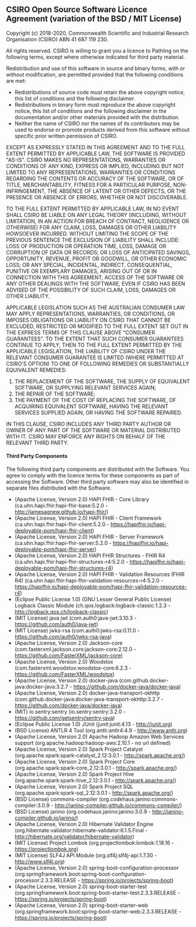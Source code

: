 ## CSIRO Open Source Software Licence Agreement (variation of the BSD / MIT License)

Copyright (c) 2018-2020, Commonwealth Scientific and Industrial Research
Organisation (CSIRO) ABN 41 687 119 230.

All rights reserved. CSIRO is willing to grant you a licence to Pathling on the
following terms, except where otherwise indicated for third party material.

Redistribution and use of this software in source and binary forms, with or
without modification, are permitted provided that the following conditions are
met:

* Redistributions of source code must retain the above copyright notice, this
list of conditions and the following disclaimer.
* Redistributions in binary form must reproduce the above copyright notice, this
list of conditions and the following disclaimer in the documentation and/or
other materials provided with the distribution.
* Neither the name of CSIRO nor the names of its contributors may be used to
endorse or promote products derived from this software without specific prior
written permission of CSIRO.

EXCEPT AS EXPRESSLY STATED IN THIS AGREEMENT AND TO THE FULL EXTENT PERMITTED BY
APPLICABLE LAW, THE SOFTWARE IS PROVIDED "AS-IS". CSIRO MAKES NO
REPRESENTATIONS, WARRANTIES OR CONDITIONS OF ANY KIND, EXPRESS OR IMPLIED,
INCLUDING BUT NOT LIMITED TO ANY REPRESENTATIONS, WARRANTIES OR CONDITIONS
REGARDING THE CONTENTS OR ACCURACY OF THE SOFTWARE, OR OF TITLE,
MERCHANTABILITY, FITNESS FOR A PARTICULAR PURPOSE, NON-INFRINGEMENT, THE ABSENCE
OF LATENT OR OTHER DEFECTS, OR THE PRESENCE OR ABSENCE OF ERRORS, WHETHER OR NOT
DISCOVERABLE.

TO THE FULL EXTENT PERMITTED BY APPLICABLE LAW, IN NO EVENT SHALL CSIRO BE
LIABLE ON ANY LEGAL THEORY (INCLUDING, WITHOUT LIMITATION, IN AN ACTION FOR
BREACH OF CONTRACT, NEGLIGENCE OR OTHERWISE) FOR ANY CLAIM, LOSS, DAMAGES OR
OTHER LIABILITY HOWSOEVER INCURRED.  WITHOUT LIMITING THE SCOPE OF THE PREVIOUS
SENTENCE THE EXCLUSION OF LIABILITY SHALL INCLUDE: LOSS OF PRODUCTION OR
OPERATION TIME, LOSS, DAMAGE OR CORRUPTION OF DATA OR RECORDS; OR LOSS OF
ANTICIPATED SAVINGS, OPPORTUNITY, REVENUE, PROFIT OR GOODWILL, OR OTHER ECONOMIC
LOSS; OR ANY SPECIAL, INCIDENTAL, INDIRECT, CONSEQUENTIAL, PUNITIVE OR EXEMPLARY
DAMAGES, ARISING OUT OF OR IN CONNECTION WITH THIS AGREEMENT, ACCESS OF THE
SOFTWARE OR ANY OTHER DEALINGS WITH THE SOFTWARE, EVEN IF CSIRO HAS BEEN ADVISED
OF THE POSSIBILITY OF SUCH CLAIM, LOSS, DAMAGES OR OTHER LIABILITY.

APPLICABLE LEGISLATION SUCH AS THE AUSTRALIAN CONSUMER LAW MAY APPLY
REPRESENTATIONS, WARRANTIES, OR CONDITIONS, OR IMPOSES OBLIGATIONS OR LIABILITY
ON CSIRO THAT CANNOT BE EXCLUDED, RESTRICTED OR MODIFIED TO THE FULL EXTENT SET
OUT IN THE EXPRESS TERMS OF THIS CLAUSE ABOVE "CONSUMER GUARANTEES".  TO THE
EXTENT THAT SUCH CONSUMER GUARANTEES CONTINUE TO APPLY, THEN TO THE FULL EXTENT
PERMITTED BY THE APPLICABLE LEGISLATION, THE LIABILITY OF CSIRO UNDER THE
RELEVANT CONSUMER GUARANTEE IS LIMITED (WHERE PERMITTED AT CSIRO'S OPTION) TO
ONE OF FOLLOWING REMEDIES OR SUBSTANTIALLY EQUIVALENT REMEDIES:

1. THE REPLACEMENT OF THE SOFTWARE, THE SUPPLY OF EQUIVALENT SOFTWARE, OR
   SUPPLYING RELEVANT SERVICES AGAIN;
2. THE REPAIR OF THE SOFTWARE;
3. THE PAYMENT OF THE COST OF REPLACING THE SOFTWARE, OF ACQUIRING EQUIVALENT
   SOFTWARE, HAVING THE RELEVANT SERVICES SUPPLIED AGAIN, OR HAVING THE SOFTWARE
   REPAIRED.

IN THIS CLAUSE, CSIRO INCLUDES ANY THIRD PARTY AUTHOR OR OWNER OF ANY PART OF
THE SOFTWARE OR MATERIAL DISTRIBUTED WITH IT.  CSIRO MAY ENFORCE ANY RIGHTS ON
BEHALF OF THE RELEVANT THIRD PARTY.


#### Third Party Components

The following third party components are distributed with the Software. You
agree to comply with the licence terms for these components as part of
accessing the Software. Other third party software may also be identified in
separate files distributed with the Software.

* (Apache License, Version 2.0) HAPI FHIR - Core Library (ca.uhn.hapi.fhir:hapi-fhir-base:5.2.0 - http://jamesagnew.github.io/hapi-fhir/)
* (Apache License, Version 2.0) HAPI FHIR - Client Framework (ca.uhn.hapi.fhir:hapi-fhir-client:5.2.0 - https://hapifhir.io/hapi-deployable-pom/hapi-fhir-client)
* (Apache License, Version 2.0) HAPI FHIR - Server Framework (ca.uhn.hapi.fhir:hapi-fhir-server:5.2.0 - https://hapifhir.io/hapi-deployable-pom/hapi-fhir-server)
* (Apache License, Version 2.0) HAPI FHIR Structures - FHIR R4 (ca.uhn.hapi.fhir:hapi-fhir-structures-r4:5.2.0 - https://hapifhir.io/hapi-deployable-pom/hapi-fhir-structures-r4)
* (Apache License, Version 2.0) HAPI FHIR - Validation Resources (FHIR R4) (ca.uhn.hapi.fhir:hapi-fhir-validation-resources-r4:5.2.0 - https://hapifhir.io/hapi-deployable-pom/hapi-fhir-validation-resources-r4)
* (Eclipse Public License 1.0) (GNU Lesser General Public License) Logback Classic Module (ch.qos.logback:logback-classic:1.2.3 - http://logback.qos.ch/logback-classic)
* (MIT License) java jwt (com.auth0:java-jwt:3.10.3 - https://github.com/auth0/java-jwt)
* (MIT License) jwks-rsa (com.auth0:jwks-rsa:0.11.0 - https://github.com/auth0/jwks-rsa-java)
* (Apache License, Version 2.0) Jackson-core (com.fasterxml.jackson.core:jackson-core:2.12.0 - https://github.com/FasterXML/jackson-core)
* (Apache License, Version 2.0) Woodstox (com.fasterxml.woodstox:woodstox-core:6.2.3 - https://github.com/FasterXML/woodstox)
* (Apache License, Version 2.0) docker-java (com.github.docker-java:docker-java:3.2.7 - https://github.com/docker-java/docker-java)
* (Apache License, Version 2.0) docker-java-transport-okhttp (com.github.docker-java:docker-java-transport-okhttp:3.2.7 - https://github.com/docker-java/docker-java)
* (MIT) io.sentry:sentry (io.sentry:sentry:3.2.0 - https://github.com/getsentry/sentry-java)
* (Eclipse Public License 1.0) JUnit (junit:junit:4.13 - http://junit.org)
* (BSD License) ANTLR 4 Tool (org.antlr:antlr4:4.9 - http://www.antlr.org)
* (Apache License, Version 2.0) Apache Hadoop Amazon Web Services support (org.apache.hadoop:hadoop-aws:2.10.1 - no url defined)
* (Apache License, Version 2.0) Spark Project Catalyst (org.apache.spark:spark-catalyst_2.12:3.0.1 - http://spark.apache.org/)
* (Apache License, Version 2.0) Spark Project Core (org.apache.spark:spark-core_2.12:3.0.1 - http://spark.apache.org/)
* (Apache License, Version 2.0) Spark Project Hive (org.apache.spark:spark-hive_2.12:3.0.1 - http://spark.apache.org/)
* (Apache License, Version 2.0) Spark Project SQL (org.apache.spark:spark-sql_2.12:3.0.1 - http://spark.apache.org/)
* (BSD License) commons-compiler (org.codehaus.janino:commons-compiler:3.0.9 - http://janino-compiler.github.io/commons-compiler/)
* (BSD License) janino (org.codehaus.janino:janino:3.0.9 - http://janino-compiler.github.io/janino/)
* (Apache License, Version 2.0) Hibernate Validator Engine (org.hibernate.validator:hibernate-validator:6.1.5.Final - http://hibernate.org/validator/hibernate-validator)
* (MIT License) Project Lombok (org.projectlombok:lombok:1.18.16 - https://projectlombok.org)
* (MIT License) SLF4J API Module (org.slf4j:slf4j-api:1.7.30 - http://www.slf4j.org)
* (Apache License, Version 2.0) spring-boot-configuration-processor (org.springframework.boot:spring-boot-configuration-processor:2.3.3.RELEASE - https://spring.io/projects/spring-boot)
* (Apache License, Version 2.0) spring-boot-starter-test (org.springframework.boot:spring-boot-starter-test:2.3.3.RELEASE - https://spring.io/projects/spring-boot)
* (Apache License, Version 2.0) spring-boot-starter-web (org.springframework.boot:spring-boot-starter-web:2.3.3.RELEASE - https://spring.io/projects/spring-boot)
